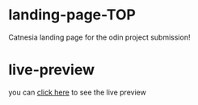 # landing-page-TOP
Catnesia landing page for the odin project submission!

# live-preview
you can [click here](fazapoint.github.io/landing-page-TOP) to see the live preview